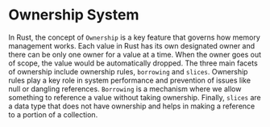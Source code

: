 # Ownership System

In Rust, the concept of `Ownership` is a key feature that governs how memory management works. Each value in Rust has its own designated owner and there can be only one owner for a value at a time. When the owner goes out of scope, the value would be automatically dropped. The three main facets of ownership include ownership rules, `borrowing` and `slices`. Ownership rules play a key role in system performance and prevention of issues like null or dangling references. `Borrowing` is a mechanism where we allow something to reference a value without taking ownership. Finally, `slices` are a data type that does not have ownership and helps in making a reference to a portion of a collection.
